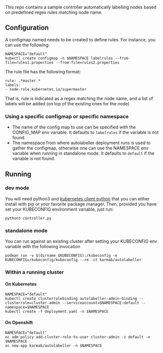 This repo contains a sample controller automatically labelling nodes based on predefined regex rules matching node name.

## Configuration

A configmap named needs to be created to define rules. For instance, you can use the following:

```
NAMESPACE="default"
kubectl create configmap -n $NAMESPACE labelrules --from-file=rules1.properties --from-file=rules2.properties
```

The rule file has the following format:

```
rule: .*master.*
labels:
- node-role.kubernetes.io/supermaster
```

That is, rule is indicated as a regex matching the node name, and a list of labels will be added (on top of the existing ones for the node)

### Using a specific configmap or specific namespace

- The name of the config map to use can be specified with the CONFIG_MAP env variable. It defaults to `labelrules` if the variable is not found.
- The namespace from where autolabeller deployment runs is used to gather the configmap, otherwise one can use the NAMESPACE env variable when running in standalone mode. It defaults to `default` if the variable is not found.


## Running

### dev mode

You will need python3 and [kubernetes client python](https://github.com/kubernetes-client/python) that you can either install with pip or your favorite package manager. Then, provided you have set your KUBECONFIG environment variable, just run:

```
python3 controller.py
```

### standalone mode

You can run against an existing cluster after setting your KUBECONFIG env variable with the following invocation

```
podman run -v $(dirname $KUBECONFIG):/kubeconfig -e KUBECONFIG=/kubeconfig/kubeconfig --rm -it karmab/autolabeller
```

### Within a running cluster

#### On Kubernetes

```
NAMESPACE="default"
kubectl create clusterrolebinding autolabeller-admin-binding --clusterrole=cluster-admin --serviceaccount=$NAMESPACE:default --namespace=$NAMESPACE
kubectl create -f deployment.yaml -n $NAMESPACE
```

#### On Openshift

```
NAMESPACE="default"
oc adm policy add-cluster-role-to-user cluster-admin -z default -n $NAMESPACE
oc new-app karmab/autolabeller -n $NAMESPACE
```
